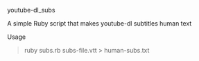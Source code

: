 youtube-dl_subs

A simple Ruby script that makes youtube-dl subtitles human text

Usage
> ruby subs.rb subs-file.vtt > human-subs.txt
